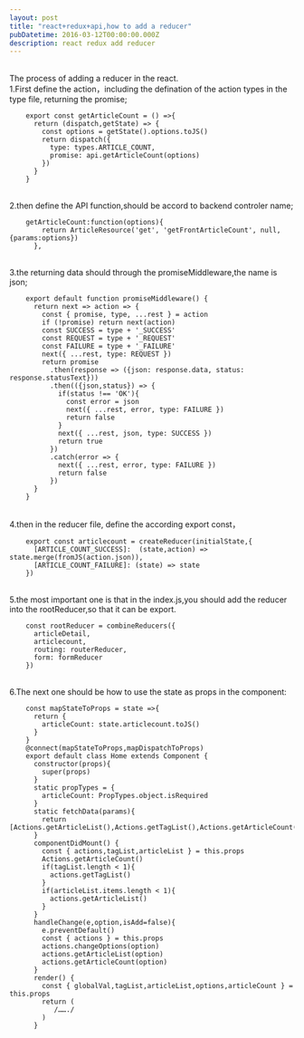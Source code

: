 ```yaml
---
layout: post
title: "react+redux+api,how to add a reducer"
pubDatetime: 2016-03-12T00:00:00.000Z
description: react redux add reducer
---
```


<br>The process of adding a reducer in the react.
<br>1.First define the action，including the defination of the action types in the type file, returning the promise;

        export const getArticleCount = () =>{
          return (dispatch,getState) => {
            const options = getState().options.toJS()
            return dispatch({
              type: types.ARTICLE_COUNT,
              promise: api.getArticleCount(options)
            })
          }
        }

<br>2.then define the API function,should be accord to backend controler name;

        getArticleCount:function(options){
            return ArticleResource('get', 'getFrontArticleCount', null, {params:options})
          },

<br>3.the returning data should through the promiseMiddleware,the name is json;

        export default function promiseMiddleware() {
          return next => action => {
            const { promise, type, ...rest } = action
            if (!promise) return next(action)
            const SUCCESS = type + '_SUCCESS'
            const REQUEST = type + '_REQUEST'
            const FAILURE = type + '_FAILURE'
            next({ ...rest, type: REQUEST })
            return promise
              .then(response => ({json: response.data, status: response.statusText}))
              .then(({json,status}) => {
                if(status !== 'OK'){
                  const error = json
                  next({ ...rest, error, type: FAILURE })
                  return false
                }
                next({ ...rest, json, type: SUCCESS })
                return true
              })
              .catch(error => {
                next({ ...rest, error, type: FAILURE })
                return false
              })
          }
        }

<br>4.then in the reducer file, define the according export const，

        export const articlecount = createReducer(initialState,{
          [ARTICLE_COUNT_SUCCESS]:  (state,action) => state.merge(fromJS(action.json)),
          [ARTICLE_COUNT_FAILURE]: (state) => state
        })

<br>5.the most important one is that in the index.js,you should add the reducer into the rootReducer,so that it can be export.

        const rootReducer = combineReducers({
          articleDetail,
          articlecount,
          routing: routerReducer,
          form: formReducer
        })

<br>6.The next one should be how to use the state as props in the component:

        const mapStateToProps = state =>{
          return {
            articleCount: state.articlecount.toJS()
          }
        }
        @connect(mapStateToProps,mapDispatchToProps)
        export default class Home extends Component {
          constructor(props){
            super(props)
          }
          static propTypes = {
            articleCount: PropTypes.object.isRequired
          }
          static fetchData(params){
            return [Actions.getArticleList(),Actions.getTagList(),Actions.getArticleCount()]
          }
          componentDidMount() {
            const { actions,tagList,articleList } = this.props
            Actions.getArticleCount()
            if(tagList.length < 1){
              actions.getTagList()
            }
            if(articleList.items.length < 1){
              actions.getArticleList()
            }
          }
          handleChange(e,option,isAdd=false){
            e.preventDefault()
            const { actions } = this.props
            actions.changeOptions(option)
            actions.getArticleList(option)
            actions.getArticleCount(option)
          }
          render() {
            const { globalVal,tagList,articleList,options,articleCount } = this.props
            return (
               /……./
            )
          }
